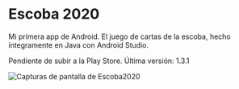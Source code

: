 # Escoba 2020
Mi primera app de Android. El juego de cartas de la escoba, hecho íntegramente en Java con Android Studio.

Pendiente de subir a la Play Store. Última versión: 1.3.1

![Capturas de pantalla de Escoba2020](https://i.imgur.com/76Z24wb.png)
